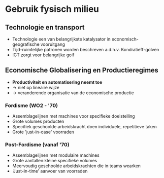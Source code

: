 # Gebruik fysisch milieu

## Technologie en transport

- Technologie een van belangrijkste katalysator in economisch-geografische vooruitgang
- Tijd-ruimtelijke patronen worden beschreven a.d.h.v. Kondratieff-golven
- ICT zorgt voor belangrijke golf
## Economische Globalisering en Productieregimes

- **Productiviteit en automatisering neemt toe**
- -> niet op lineaire wijze
- -> veranderende organisatie van de economische productie
### Fordisme (WO2 - '70)
- Assemblagelijnen met machines voor specifieke doelstelling
- Grote volumes producten
- Specifiek geschoolde arbeidskracht doen individuele, repetitieve taken
- Grote 'just-in-case' voorraden
### Post-Fordisme (vanaf '70)
- Assemblagelijnen met modulaire machines
- Grote aantallen kleine specifieke volumes
- Meervoudig geschoolde arbeidskrachten die in teams wearken
- 'Just-in-time' aanvoer van voorraden